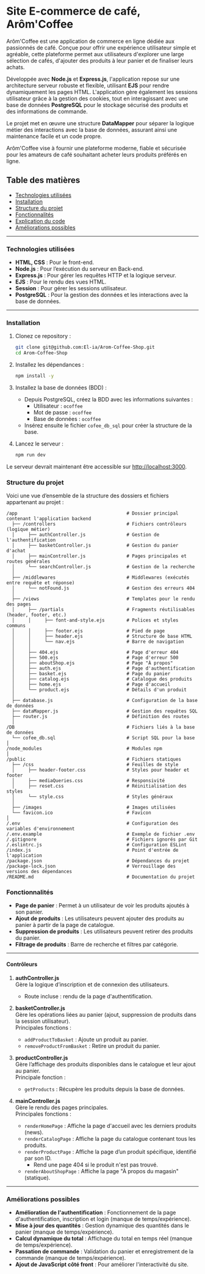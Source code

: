 # Site E-commerce de café, Arôm'Coffee

Arôm'Coffee est une application de commerce en ligne dédiée aux passionnés de café. Conçue pour offrir une expérience utilisateur simple et agréable, cette plateforme permet aux utilisateurs d'explorer une large sélection de cafés, d'ajouter des produits à leur panier et de finaliser leurs achats. 

Développée avec **Node.js** et **Express.js**, l'application repose sur une architecture serveur robuste et flexible, utilisant **EJS** pour rendre dynamiquement les pages HTML. L'application gère également les sessions utilisateur grâce à la gestion des cookies, tout en interagissant avec une base de données **PostgreSQL** pour le stockage sécurisé des produits et des informations de commande.

Le projet met en œuvre une structure **DataMapper** pour séparer la logique métier des interactions avec la base de données, assurant ainsi une maintenance facile et un code propre. 

Arôm'Coffee vise à fournir une plateforme moderne, fiable et sécurisée pour les amateurs de café souhaitant acheter leurs produits préférés en ligne.

## Table des matières

- [Technologies utilisées](#technologies-utilisées)
- [Installation](#installation)
- [Structure du projet](#structure-du-projet)
- [Fonctionnalités](#fonctionnalités)
- [Explication du code](#contrôleurs)
- [Améliorations possibles](#améliorations-possibles)

---

### Technologies utilisées

- **HTML, CSS** : Pour le front-end.
- **Node.js** : Pour l’exécution du serveur en Back-end.
- **Express.js** : Pour gérer les requêtes HTTP et la logique serveur.
- **EJS** : Pour le rendu des vues HTML.
- **Session** : Pour gérer les sessions utilisateur.
- **PostgreSQL** : Pour la gestion des données et les interactions avec la base de données.

---

### Installation

1. Clonez ce repository :
    ```bash
    git clone git@github.com:El-ia/Arom-Coffee-Shop.git
    cd Arom-Coffee-Shop
    ```

2. Installez les dépendances :
    ```bash
    npm install -y
    ```

3. Installez la base de données (BDD) :
    - Depuis PostgreSQL, créez la BDD avec les informations suivantes :
        - Utilisateur : `ocoffee`
        - Mot de passe : `ocoffee`
        - Base de données : `ocoffee`
    - Insérez ensuite le fichier `cofee_db_sql` pour créer la structure de la base.

4. Lancez le serveur :
    ```bash
    npm run dev
    ```

Le serveur devrait maintenant être accessible sur [http://localhost:3000](http://localhost:3000).

### Structure du projet

Voici une vue d’ensemble de la structure des dossiers et fichiers appartenant au projet :

```plaintext
/app                                        # Dossier principal contenant l'application backend
  ├── /controllers                          # Fichiers contrôleurs (logique métier)
  │     ├── authController.js               # Gestion de l'authentification
  │     ├── basketController.js             # Gestion du panier d'achat
  │     ├── mainController.js               # Pages principales et routes générales
  │     └── searchController.js             # Gestion de la recherche
  │
  ├── /middlewares                          # Middlewares (exécutés entre requête et réponse)
  │     └── notFound.js                     # Gestion des erreurs 404
  │
  ├── /views                                # Templates pour le rendu des pages
  │     ├── /partials                       # Fragments réutilisables (header, footer, etc.)
  │     │     ├── font-and-style.ejs        # Polices et styles communs
  │     │     ├── footer.ejs                # Pied de page
  │     │     ├── header.ejs                # Structure de base HTML
  │     │     └── nav.ejs                   # Barre de navigation
  │     │
  │     ├── 404.ejs                         # Page d'erreur 404
  │     ├── 500.ejs                         # Page d'erreur 500
  │     ├── aboutShop.ejs                   # Page "À propos"
  │     ├── auth.ejs                        # Page d'authentification
  │     ├── basket.ejs                      # Page du panier
  │     ├── catalog.ejs                     # Catalogue des produits
  │     ├── home.ejs                        # Page d'accueil
  │     └── product.ejs                     # Détails d'un produit
  │
  ├── database.js                           # Configuration de la base de données
  ├── dataMapper.js                         # Gestion des requêtes SQL
  ├── router.js                             # Définition des routes
  │
/DB                                         # Fichiers liés à la base de données
  └── cofee_db.sql                          # Script SQL pour la base
│
/node_modules                               # Modules npm
│
/public                                     # Fichiers statiques
  ├── /css                                  # Feuilles de style
  │     ├── header-footer.css               # Styles pour header et footer
  │     ├── mediaQueries.css                # Responsivité
  │     ├── reset.css                       # Réinitialisation des styles
  │     └── style.css                       # Styles généraux
  │
  ├── /images                               # Images utilisées
  └── favicon.ico                           # Favicon
│
/.env                                       # Configuration des variables d'environnement
/.env.example                               # Exemple de fichier .env
/.gitignore                                 # Fichiers ignorés par Git
/.eslintrc.js                               # Configuration ESLint
/index.js                                   # Point d'entrée de l'application
/package.json                               # Dépendances du projet
/package-lock.json                          # Verrouillage des versions des dépendances
/README.md                                  # Documentation du projet
```

### Fonctionnalités

- **Page de panier** : Permet à un utilisateur de voir les produits ajoutés à son panier.
- **Ajout de produits** : Les utilisateurs peuvent ajouter des produits au panier à partir de la page de catalogue.
- **Suppression de produits** : Les utilisateurs peuvent retirer des produits du panier.
- **Filtrage de produits** : Barre de recherche et filtres par catégorie.

---

#### Contrôleurs

1. **authController.js**  
   Gère la logique d’inscription et de connexion des utilisateurs.  
   - Route incluse : rendu de la page d'authentification.

2. **basketController.js**  
   Gère les opérations liées au panier (ajout, suppression de produits dans la session utilisateur).  
   Principales fonctions :
   - `addProductToBasket` : Ajoute un produit au panier.
   - `removeProductFromBasket` : Retire un produit du panier.

3. **productController.js**  
   Gère l’affichage des produits disponibles dans le catalogue et leur ajout au panier.  
   Principale fonction :
   - `getProducts` : Récupère les produits depuis la base de données.

4. **mainController.js**  
   Gère le rendu des pages principales.  
   Principales fonctions :
   - `renderHomePage` : Affiche la page d'accueil avec les derniers produits (news).
   - `renderCatalogPage` : Affiche la page du catalogue contenant tous les produits.
   - `renderProductPage` : Affiche la page d’un produit spécifique, identifié par son ID.
     - Rend une page 404 si le produit n'est pas trouvé.
   - `renderAboutShopPage` : Affiche la page "À propos du magasin" (statique).

---

### Améliorations possibles

- **Amélioration de l'authentification** : Fonctionnement de la page d'authentification, inscription et login (manque de temps/expérience).
- **Mise à jour des quantités** : Gestion dynamique des quantités dans le panier (manque de temps/expérience).
- **Calcul dynamique du total** : Affichage du total en temps réel (manque de temps/expérience).
- **Passation de commande** : Validation du panier et enregistrement de la commande (manque de temps/expérience).
- **Ajout de JavaScript côté front** : Pour améliorer l'interactivité du site.
